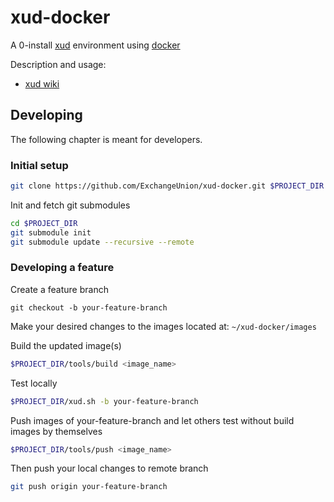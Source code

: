 xud-docker
==========
A 0-install [xud](https://github.com/ExchangeUnion/xud) environment using [docker](https://www.docker.com/)

Description and usage:
* [xud wiki](https://github.com/ExchangeUnion/xud/wiki/Docker)

## Developing
The following chapter is meant for developers.

### Initial setup

```bash
git clone https://github.com/ExchangeUnion/xud-docker.git $PROJECT_DIR
```

Init and fetch git submodules

```bash
cd $PROJECT_DIR
git submodule init
git submodule update --recursive --remote
```

### Developing a feature

Create a feature branch

```
git checkout -b your-feature-branch
```

Make your desired changes to the images located at:
`~/xud-docker/images`

Build the updated image(s)

```bash
$PROJECT_DIR/tools/build <image_name>
```

Test locally

```bash
$PROJECT_DIR/xud.sh -b your-feature-branch
```

Push images of your-feature-branch and let others test without build images by themselves

```bash
$PROJECT_DIR/tools/push <image_name>
```

Then push your local changes to remote branch

```bash
git push origin your-feature-branch
```

